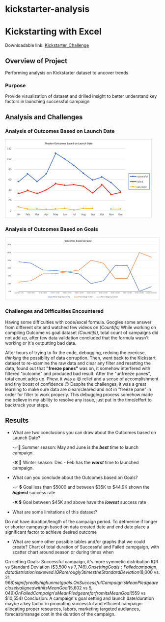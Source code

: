 # kickstarter-analysis


# Kickstarting with Excel
Downloadable link: [Kickstarter_Challenge](https://github.com/aimeeyen/kickstarter-analysis/blob/main/Kickstarter_Challenge.xlsx)

## Overview of Project
Performing analysis on Kickstarter dataset to uncover trends 

### Purpose
Provide visualization of dataset and drilled insight to better understand key factors in launching successful campaign

## Analysis and Challenges

### Analysis of Outcomes Based on Launch Date
![Theater_Outcomes_vs_Launch](https://github.com/aimeeyen/kickstarter-analysis/blob/main/Theater_Outcomes_vs_Launch.png)
### Analysis of Outcomes Based on Goals

![Outcomes_vs_Goals](https://github.com/aimeeyen/kickstarter-analysis/blob/main/Outcomes_vs_Goals.png)
### Challenges and Difficulties Encountered
   
   Having some difficulties with code/excel formula. Googles some answer from different site and watched few videos on *(Countifs)* While working on compiling Outcome vs goal dataset *(Countifs)*, total count of campaigns did not add up, after few data validation concluded that the formula wasn't working or it's outputting bad data. 

After hours of trying to fix the code, debugging, redoing the exericse, *thinking* the possiblity of data corruption. Then, went back to the Kickstart dataset to re-examine the raw data and clear any filter and resetting the data, found out that **"freeze panes"** was on, it somehow interfered with filtered "outcome" and produced bad result. After the "unfreeze panes", total count adds up. Phew, it was a :relieved: relief and a sense of accomplishment and tiny boost of confidence :smirk: Despite the challenges, it was a great learning to make sure data are clean/cleared and not in "freeze pane" in order for filter to work properly. This debugging process somehow made me believe in my ability to resolve any issue, just put in the time/effort to backtrack your steps. 
   
## Results

- What are two conclusions you can draw about the Outcomes based on Launch Date?
 
    -:white_check_mark::date: Summer season: May and June is the ***best*** time to launch campaign.

    -:x: :date:               Winter season: Dec - Feb has the ***worst*** time to launched campaign.  


- What can you conclude about the Outcomes based on Goals?

    -:white_check_mark: :heavy_dollar_sign: Goal less than $5000 and between $35K to $44.9K shown the ***highest*** success rate

    -:x: :heavy_dollar_sign: Goal between $45K and above have the ***lowest*** success rate


- What are some limitations of this dataset?
 
 
Do not have duration/length of the campaign period. To detmerine if longer or shorter campasign based on data created date and end date place a significant factor to achieve desired outcome


- What are some other possible tables and/or graphs that we could create?
   Chart of total duration of Successful and Failed campgaign, with scatter chart around season or during times when 


On setting Goals: Successful campaign, it's more symmetic distribution IQR vs Standard Deviation ($3,500 vs $7,749).
On setting Goals: Failed campaign, data distriution is skewed. IQR are rougly 3 times the Standard Deviation ($8,000 vs. $21,968) signify really high unmet goals.
On Successful Campaign's Mean Pledge are closely aligned with its Mean Goal ($5,602 vs $5,049)
On Failed Campaign's Mean Pledge are far from its Mean Goal ($559 vs $10,554)
Conclusion: A campaign's goal setting and launch date/duration maybe a key factor in promoting successful and efficient campaign: allocating proper resources, labors, marketing targeted audiances, forecast/manage cost in the duration of the campaign.
